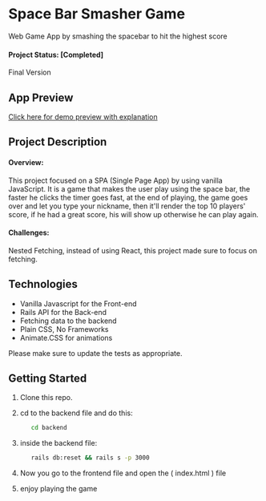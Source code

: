 # Space Bar Smasher Game

Web Game App by smashing the spacebar to hit the highest score

#### Project Status: [Completed]
Final Version

## App Preview
[Click here for demo preview with explanation](https://youtu.be/7OdwSL0NaTM)



## Project Description
#### Overview:
This project focused on a SPA (Single Page App) by using vanilla JavaScript.
It is a game that makes the user play using the space bar, the faster he clicks the timer goes fast, at the end of playing, the game goes over and let you type your nickname, then it'll render the top 10 players' score, if he had a great score, his will show up otherwise he can play again.
#### Challenges:
Nested Fetching, instead of using React, this project made sure to focus on fetching.


## Technologies
- Vanilla Javascript for the Front-end
- Rails API for the Back-end
- Fetching data to the backend
- Plain CSS, No Frameworks
- Animate.CSS for animations

Please make sure to update the tests as appropriate.

## Getting Started
1. Clone this repo.
2. cd to the backend file and do this:
   ```bash
      cd backend
   ```
3. inside the backend file:

   ```bash
      rails db:reset && rails s -p 3000
   ```
4. Now you go to the frontend file and open the ( index.html ) file

5. enjoy playing the game
